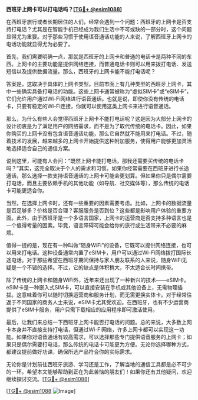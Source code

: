 **西班牙上网卡可以打电话吗？[[TG💪+ @esim1088](https://t.me/s/esim1088)]**

在西班牙旅行或者长期居住的人们，经常会遇到一个问题：西班牙的上网卡是否支持打电话？尤其是在智能手机已经成为我们生活中不可或缺的一部分时，这个问题显得尤为重要。对于那些习惯于使用语音通话功能的人来说，了解西班牙上网卡的电话功能就显得尤为必要了。

首先，我们需要明确一点，那就是西班牙的上网卡和普通的电话卡是两种不同的东西。上网卡的主要功能是提供网络连接，而普通电话卡则可以用来拨打电话、发送短信以及提供数据流量。那么，西班牙的上网卡能不能打电话呢？

答案是，这取决于具体的上网卡类型。目前市面上有几种类型的西班牙上网卡，其中一些确实具备打电话的功能。这些上网卡通常被称为“虚拟SIM卡”或“eSIM卡”，它们允许用户通过Wi-Fi网络进行语音通话。也就是说，即使你没有传统的电话卡，只要有稳定的Wi-Fi连接，你就可以使用这类上网卡来进行语音通话。

那么，为什么有些人会觉得西班牙上网卡不能打电话呢？这是因为大部分上网卡的设计初衷是为了满足用户的网络需求，而不是为了取代传统的电话卡。因此，如果你购买的上网卡没有包含语音通话功能，那么它自然就不能用来打电话。不过，随着技术的发展，越来越多的上网卡开始提供这种附加服务，使得用户能够更加灵活地选择适合自己的通信方案。

说到这里，可能有人会问：“既然上网卡能打电话，那我还需要买传统的电话卡吗？”其实，这完全取决于个人的需求和习惯。如果你经常需要在西班牙进行长途通话，那么选择一款支持语音通话的上网卡可能会更划算。但如果你只是偶尔需要打电话，而且主要依赖手机的其他功能（如导航、社交媒体等），那么传统的电话卡可能更适合你。

当然，在选择上网卡时，还有一些重要的因素需要考虑。比如，上网卡的数据流量是否足够多？价格是否合理？客服服务是否到位？这些都是影响用户体验的重要方面。此外，由于西班牙是一个多语言国家，上网卡的运营商是否支持多种语言也是一个值得考量的因素。毕竟，语言障碍可能会给你的旅行或生活带来不必要的麻烦。

值得一提的是，现在有一种叫做“随身WiFi”的设备，它既可以提供网络连接，也可以用来打电话。这种设备通常内置了eSIM卡，用户可以通过Wi-Fi网络拨打国际长途电话。对于那些希望在西班牙期间保持与家人朋友联系的人来说，随身WiFi无疑是一个不错的选择。不过，它的缺点是体积稍大，不太适合长时间携带。

除了传统的上网卡和随身WiFi外，近年来还出现了一种新兴的技术——eSIM卡。eSIM卡是一种嵌入式SIM卡，可以直接安装在手机或其他设备上，无需物理插拔。这意味着你可以随时切换运营商和服务计划，而无需更换实体卡。对于经常往返于不同国家的商务人士来说，eSIM卡尤其受欢迎。在西班牙，也有不少运营商提供了eSIM卡服务，用户只需下载相应的应用程序即可激活使用。

最后，让我们来总结一下西班牙上网卡能否打电话的问题。总的来说，大多数上网卡本身并不直接支持打电话，但通过Wi-Fi网络，许多上网卡都可以实现这一功能。如果你对语音通话有较高需求，可以选择那些专门提供语音服务的上网卡；如果只是偶尔需要打电话，那么传统的电话卡可能更为方便。无论你选择哪种方式，都建议提前做好功课，确保所选产品符合你的实际需求。

无论你是计划前往西班牙旅游、学习还是工作，了解当地的通信工具都是必不可少的一环。希望本文能够帮助到正在为此苦恼的朋友们！如果你还有其他疑问，欢迎继续探讨交流。[[TG💪+ @esim1088](https://t.me/s/esim1088)]

[[TG💪+ @esim1088](https://t.me/s/esim1088) ![Image](https://i.postimg.cc/4NQfJmqS/Snipaste-2025-05-13-00-14-12.png)]